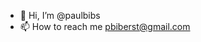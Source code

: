 - 👋 Hi, I’m @paulbibs
- 📫 How to reach me pbiberst@gmail.com

<!---
paulbibs/paulbibs is a ✨ special ✨ repository because its `README.md` (this file) appears on your GitHub profile.
You can click the Preview link to take a look at your changes.
--->
